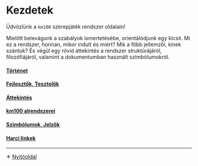 # Kezdetek

Üdvözlünk a `km100` szerepjáték rendszer oldalain!

Mielőtt belevágunk a szabályok ismertetésébe, orientálódjunk egy kicsit. Mi ez a rendszer, honnan, mikor indult és miért? Mik a főbb jellemzői, kinek szántuk? És végül egy rövid áttekintés a rendszer struktúrájáról, filozófiájáról, valamint a dokumentumban használt szimbólumokról.

#### [Történet](001_tortenet.md)

#### [Fejlesztők, Tesztelők](002_fejlesztok.md)

#### [Áttekintés](003_attekintes.md)

#### [km100 alrendszerei](004_alrendszerek.md)

#### [Szimbólumok, Jelzők](005_szimbolumok_jelzok.md)

#### [Harci linkek](006_harci_linkek.md)

---

⚜️ [Nyitóoldal](start.md#0-kezdetek) 
